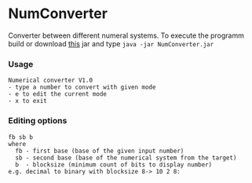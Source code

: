 # NumConverter
Converter between different numeral systems. To execute the programm build or download [this](https://github.com/derMacon/NumConverter/blob/master/NumConverter.jar) jar and type `java -jar NumConverter.jar`

### Usage
```
Numerical converter V1.0
- type a number to convert with given mode
- e to edit the current mode
- x to exit
```

### Editing options
```
fb sb b
where
  fb - first base (base of the given input number)
  sb - second base (base of the numerical system from the target)
  b  - blocksize (minimum count of bits to display number)
e.g. decimal to binary with blocksize 8-> 10 2 8: 
```
